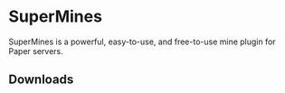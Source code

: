 SuperMines
=
SuperMines is a powerful, easy-to-use, and free-to-use mine plugin for Paper servers.

## Downloads
